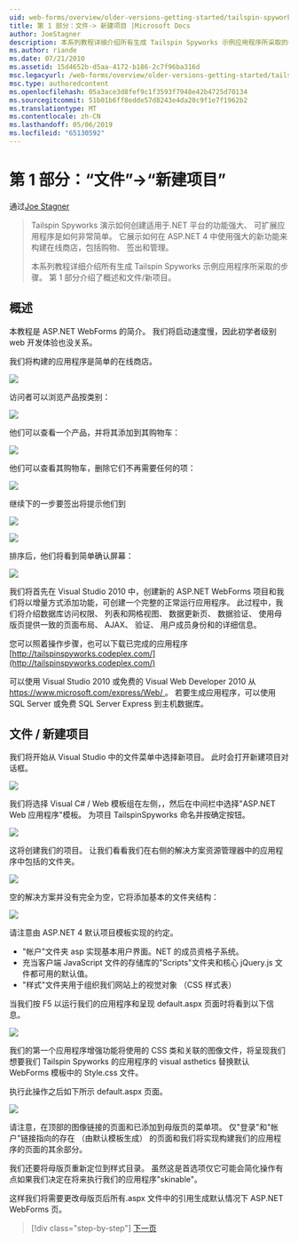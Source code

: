 ```yaml
---
uid: web-forms/overview/older-versions-getting-started/tailspin-spyworks/tailspin-spyworks-part-1
title: 第 1 部分：文件-> 新建项目 |Microsoft Docs
author: JoeStagner
description: 本系列教程详细介绍所有生成 Tailspin Spyworks 示例应用程序所采取的步骤。 第 1 部分介绍了概述和文件/新项目。
ms.author: riande
ms.date: 07/21/2010
ms.assetid: 15d4652b-d5aa-4172-b186-2c7f96ba316d
msc.legacyurl: /web-forms/overview/older-versions-getting-started/tailspin-spyworks/tailspin-spyworks-part-1
msc.type: authoredcontent
ms.openlocfilehash: 05a3ace3d8fef9c1f3593f7948e42b4725d70134
ms.sourcegitcommit: 51b01b6ff8edde57d8243e4da28c9f1e7f1962b2
ms.translationtype: MT
ms.contentlocale: zh-CN
ms.lasthandoff: 05/06/2019
ms.locfileid: "65130592"
---
```

# <a name="part-1-file--new-project"></a>第 1 部分：“文件”->“新建项目”

通过[Joe Stagner](https://github.com/JoeStagner)

> Tailspin Spyworks 演示如何创建适用于.NET 平台的功能强大、 可扩展应用程序是如何非常简单。 它展示如何在 ASP.NET 4 中使用强大的新功能来构建在线商店，包括购物、 签出和管理。
> 
> 本系列教程详细介绍所有生成 Tailspin Spyworks 示例应用程序所采取的步骤。 第 1 部分介绍了概述和文件/新项目。

## <a id="_Toc260221666"></a>  概述

本教程是 ASP.NET WebForms 的简介。 我们将启动速度慢，因此初学者级别 web 开发体验也没关系。

我们将构建的应用程序是简单的在线商店。

![](tailspin-spyworks-part-1/_static/image1.jpg)

访问者可以浏览产品按类别：

![](tailspin-spyworks-part-1/_static/image2.jpg)

他们可以查看一个产品，并将其添加到其购物车：

![](tailspin-spyworks-part-1/_static/image3.jpg)

他们可以查看其购物车，删除它们不再需要任何的项：

![](tailspin-spyworks-part-1/_static/image4.jpg)

继续下的一步要签出将提示他们到

![](tailspin-spyworks-part-1/_static/image5.jpg)

![](tailspin-spyworks-part-1/_static/image6.jpg)

排序后，他们将看到简单确认屏幕：

![](tailspin-spyworks-part-1/_static/image7.jpg)

我们将首先在 Visual Studio 2010 中，创建新的 ASP.NET WebForms 项目和我们将以增量方式添加功能，可创建一个完整的正常运行应用程序。 此过程中，我们将介绍数据库访问权限、 列表和网格视图、 数据更新页、 数据验证、 使用母版页提供一致的页面布局、 AJAX、 验证、 用户成员身份和的详细信息。

您可以照着操作步骤，也可以下载已完成的应用程序 [http://tailspinspyworks.codeplex.com/](http://tailspinspyworks.codeplex.com/)

可以使用 Visual Studio 2010 或免费的 Visual Web Developer 2010 从[ https://www.microsoft.com/express/Web/ ](https://www.microsoft.com/express/Web/)。 若要生成应用程序，可以使用 SQL Server 或免费 SQL Server Express 到主机数据库。

## <a id="_Toc260221667"></a>  文件 / 新建项目

我们将开始从 Visual Studio 中的文件菜单中选择新项目。 此时会打开新建项目对话框。

![](tailspin-spyworks-part-1/_static/image8.jpg)

我们将选择 Visual C# / Web 模板组在左侧，，然后在中间栏中选择"ASP.NET Web 应用程序"模板。 为项目 TailspinSpyworks 命名并按确定按钮。

![](tailspin-spyworks-part-1/_static/image9.jpg)

这将创建我们的项目。 让我们看看我们在右侧的解决方案资源管理器中的应用程序中包括的文件夹。

![](tailspin-spyworks-part-1/_static/image10.jpg)

空的解决方案并没有完全为空，它将添加基本的文件夹结构：

![](tailspin-spyworks-part-1/_static/image1.png)

请注意由 ASP.NET 4 默认项目模板实现的约定。

- "帐户"文件夹 asp 实现基本用户界面。NET 的成员资格子系统。
- 充当客户端 JavaScript 文件的存储库的"Scripts"文件夹和核心 jQuery.js 文件都可用的默认值。
- "样式"文件夹用于组织我们网站上的视觉对象 （CSS 样式表）

当我们按 F5 以运行我们的应用程序和呈现 default.aspx 页面时将看到以下信息。

![](tailspin-spyworks-part-1/_static/image11.jpg)

我们的第一个应用程序增强功能将使用的 CSS 类和关联的图像文件，将呈现我们想要我们 Tailspin Spyworks 的应用程序的 visual asthetics 替换默认 WebForms 模板中的 Style.css 文件。

执行此操作之后如下所示 default.aspx 页面。

![](tailspin-spyworks-part-1/_static/image12.jpg)

请注意，在顶部的图像链接的页面和已添加到母版页的菜单项。 仅"登录"和"帐户"链接指向的存在 （由默认模板生成） 的页面和我们将实现构建我们的应用程序的页面的其余部分。

我们还要将母版页重新定位到样式目录。 虽然这是首选项仅它可能会简化操作有点如果我们决定在将来执行我们的应用程序"skinable"。

这样我们将需要更改母版页后所有.aspx 文件中的引用生成默认情况下 ASP.NET WebForms 页。

> [!div class="step-by-step"]
> [下一页](tailspin-spyworks-part-2.md)
